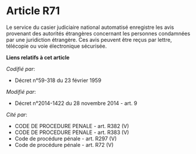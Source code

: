 # Article R71

Le service du casier judiciaire national automatisé enregistre les avis provenant des autorités étrangères concernant les
personnes condamnées par une juridiction étrangère. Ces avis peuvent être reçus par lettre, télécopie ou voie électronique
sécurisée.

**Liens relatifs à cet article**

_Codifié par_:

  - Décret n°59-318 du 23 février 1959

_Modifié par_:

  - Décret n°2014-1422 du 28 novembre 2014 - art. 9

_Cité par_:

  - CODE DE PROCEDURE PENALE - art. R382 (V)
  - CODE DE PROCEDURE PENALE - art. R383 (V)
  - Code de procédure pénale - art. R297 (V)
  - Code de procédure pénale - art. R72 (V)
